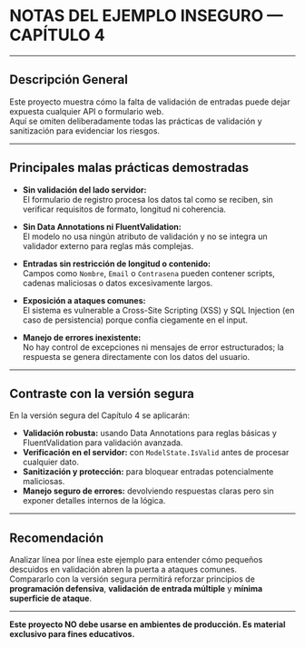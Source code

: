 # NOTAS DEL EJEMPLO INSEGURO — CAPÍTULO 4

---

## Descripción General

Este proyecto muestra cómo la falta de validación de entradas puede dejar expuesta cualquier API o formulario web.  
Aquí se omiten deliberadamente todas las prácticas de validación y sanitización para evidenciar los riesgos.

---

## Principales malas prácticas demostradas

- **Sin validación del lado servidor:**  
  El formulario de registro procesa los datos tal como se reciben, sin verificar requisitos de formato, longitud ni coherencia.

- **Sin Data Annotations ni FluentValidation:**  
  El modelo no usa ningún atributo de validación y no se integra un validador externo para reglas más complejas.

- **Entradas sin restricción de longitud o contenido:**  
  Campos como `Nombre`, `Email` o `Contrasena` pueden contener scripts, cadenas maliciosas o datos excesivamente largos.

- **Exposición a ataques comunes:**  
  El sistema es vulnerable a Cross-Site Scripting (XSS) y SQL Injection (en caso de persistencia) porque confía ciegamente en el input.

- **Manejo de errores inexistente:**  
  No hay control de excepciones ni mensajes de error estructurados; la respuesta se genera directamente con los datos del usuario.

---

## Contraste con la versión segura

En la versión segura del Capítulo 4 se aplicarán:
- **Validación robusta:** usando Data Annotations para reglas básicas y FluentValidation para validación avanzada.
- **Verificación en el servidor:** con `ModelState.IsValid` antes de procesar cualquier dato.
- **Sanitización y protección:** para bloquear entradas potencialmente maliciosas.
- **Manejo seguro de errores:** devolviendo respuestas claras pero sin exponer detalles internos de la lógica.

---

## Recomendación

Analizar línea por línea este ejemplo para entender cómo pequeños descuidos en validación abren la puerta a ataques comunes.  
Compararlo con la versión segura permitirá reforzar principios de **programación defensiva**, **validación de entrada múltiple** y **mínima superficie de ataque**.

---

**Este proyecto NO debe usarse en ambientes de producción. Es material exclusivo para fines educativos.**